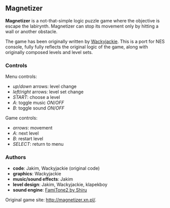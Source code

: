 ## Magnetizer

**Magnetizer** is a not-that-simple logic puzzle game where the objective is escape the labirynth. Magnetizer can stop its movement only by hitting a wall or another obstacle.

The game has been originally written by [Wackyjackie](http://magnetizer.xn.pl/). This is a port for NES console, fully fully reflects the original logic of the game, along with originally composed levels and level sets.

### Controls

Menu controls:

* _up_/_down_ arrows: level change
* _left_/_right_ arrows: level set change
* _START_: choose a level
* _A_: toggle music _ON_/_OFF_
* _B_: toggle sound _ON_/_OFF_

Game controls:

* _arrows_: movement
* _A_: next level
* _B_: restart level
* _SELECT_: return to menu

### Authors
* **code**: Jakim, Wackyjackie (original code)
* **graphics**: Wackyjackie
* **music/sound effects**: Jakim
* **level design**: Jakim, Wackyjackie, klapekboy
* **sound engine**: [FamiTone2 by Shiru](http://shiru.untergrund.net/code.shtml)

Original game site: http://magnetizer.xn.pl/.